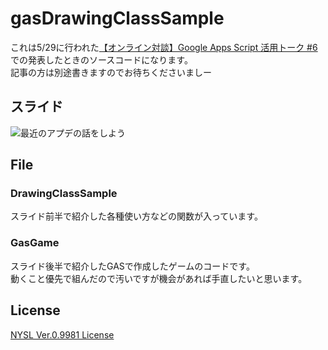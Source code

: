 # gasDrawingClassSample

これは5/29に行われた[【オンライン対談】Google Apps Script 活用トーク #6 ](https://gaiax.connpass.com/event/175102/)での発表したときのソースコードになります。  
記事の方は別途書きますのでお待ちくださいましー

## スライド

![最近のアプデの話をしよう](https://docs.google.com/presentation/d/1ouLvrtngVI4ykKftBCYozVS-Nr6FZj54LgCqYsKOx3Y/edit?usp=sharing)

## File

### DrawingClassSample

スライド前半で紹介した各種使い方などの関数が入っています。

### GasGame

スライド後半で紹介したGASで作成したゲームのコードです。  
動くこと優先で組んだので汚いですが機会があれば手直したいと思います。  

## License

[NYSL Ver.0.9981 License](./LICENSE)